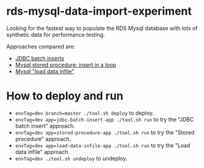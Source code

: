 # rds-mysql-data-import-experiment

Looking for the fastest way to populate the RDS Mysql database with lots of synthetic data for performance testing.

Approaches compared are:

* [JDBC batch inserts](jdbc-batch-insert-app)
* [Mysql stored procedure: insert in a loop](stored-procedure-app)
* [Mysql "load data infile"](load-data-infile-app)

# How to deploy and run

* `envTag=dev branch=master ./tool.sh deploy` to deploy.
* `envTag=dev app=jdbc-batch-insert-app ./tool.sh run` to try the "JDBC batch insert" approach.
* `envTag=dev app=stored-procedure-app ./tool.sh run` to try the "Stored procedure" approach.
* `envTag=dev app=load-data-infile-app ./tool.sh run` to try the "Load data infile" approach.
* `envTag=dev ./tool.sh undeploy` to undeploy.
